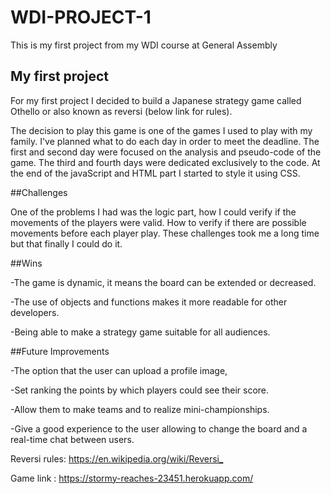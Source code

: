 # WDI-PROJECT-1
This is my first project from my WDI course at General Assembly
##	My first project


For my first project I decided to build a Japanese strategy game called Othello or also known as reversi (below link for rules).

The decision to play this game is one of the games I used to play with my family. I've planned what to do each day in order to meet the deadline. The first and second day were focused on the analysis and pseudo-code of the game. The third and fourth days were dedicated exclusively to the code. At the end of the javaScript and HTML part I started to style it using CSS.

##Challenges

One of the problems I had was the logic part, how I could verify if the movements of the players were valid. How to verify if there are possible movements before each player play. These challenges took me a long time but that finally I could do it.

##Wins

-The game is dynamic, it means the board can be extended or decreased. 

-The use of objects and functions makes it more readable for other developers.

-Being able to make a strategy game suitable for all audiences.

##Future Improvements

-The option that the user can upload a profile image, 

-Set ranking the points by which players could see their score. 

-Allow them to make teams and to realize mini-championships. 

-Give a good experience to the user allowing to change the board and a real-time chat between users.

Reversi rules: <https://en.wikipedia.org/wiki/Reversi_>

Game link    : <https://stormy-reaches-23451.herokuapp.com/>
